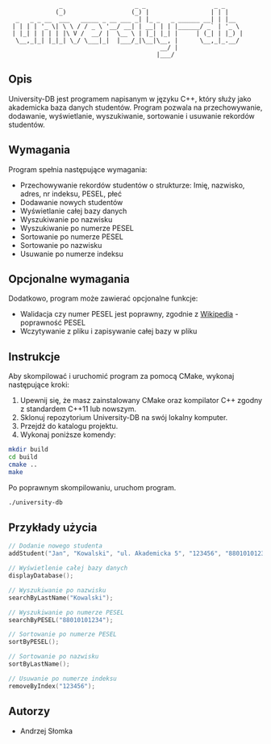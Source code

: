 ```
              _                    _ _                   _ _     
             (_)                  (_) |                 | | |    
  _   _ _ __  ___   _____ _ __ ___ _| |_ _   _ ______ __| | |__  
 | | | | '_ \| \ \ / / _ \ '__/ __| | __| | | |______/ _` | '_ \ 
 | |_| | | | | |\ V /  __/ |  \__ \ | |_| |_| |     | (_| | |_) |
  \__,_|_| |_|_| \_/ \___|_|  |___/_|\__|\__, |      \__,_|_.__/ 
                                          __/ |                  
                                         |___/                   
```
## Opis

University-DB jest programem napisanym w języku C++, który służy jako akademicka baza danych studentów. Program pozwala na przechowywanie, dodawanie, wyświetlanie, wyszukiwanie, sortowanie i usuwanie rekordów studentów.

## Wymagania

Program spełnia następujące wymagania:

- Przechowywanie rekordów studentów o strukturze: Imię, nazwisko, adres, nr indeksu, PESEL, płeć
- Dodawanie nowych studentów
- Wyświetlanie całej bazy danych
- Wyszukiwanie po nazwisku
- Wyszukiwanie po numerze PESEL
- Sortowanie po numerze PESEL
- Sortowanie po nazwisku
- Usuwanie po numerze indeksu

## Opcjonalne wymagania

Dodatkowo, program może zawierać opcjonalne funkcje:

- Walidacja czy numer PESEL jest poprawny, zgodnie z [Wikipedia](https://pl.wikipedia.org/wiki/PESEL#Cyfra_kontrolna) - poprawność PESEL
- Wczytywanie z pliku i zapisywanie całej bazy w pliku

## Instrukcje

Aby skompilować i uruchomić program za pomocą CMake, wykonaj następujące kroki:

1. Upewnij się, że masz zainstalowany CMake oraz kompilator C++ zgodny z standardem C++11 lub nowszym.
2. Sklonuj repozytorium University-DB na swój lokalny komputer.
3. Przejdź do katalogu projektu.
4. Wykonaj poniższe komendy:

```bash
mkdir build
cd build
cmake ..
make
```

Po poprawnym skompilowaniu, uruchom program.

```bash
./university-db
```

## Przykłady użycia

```cpp
// Dodanie nowego studenta
addStudent("Jan", "Kowalski", "ul. Akademicka 5", "123456", "88010101234", "M");

// Wyświetlenie całej bazy danych
displayDatabase();

// Wyszukiwanie po nazwisku
searchByLastName("Kowalski");

// Wyszukiwanie po numerze PESEL
searchByPESEL("88010101234");

// Sortowanie po numerze PESEL
sortByPESEL();

// Sortowanie po nazwisku
sortByLastName();

// Usuwanie po numerze indeksu
removeByIndex("123456");
```

## Autorzy

- Andrzej Słomka

